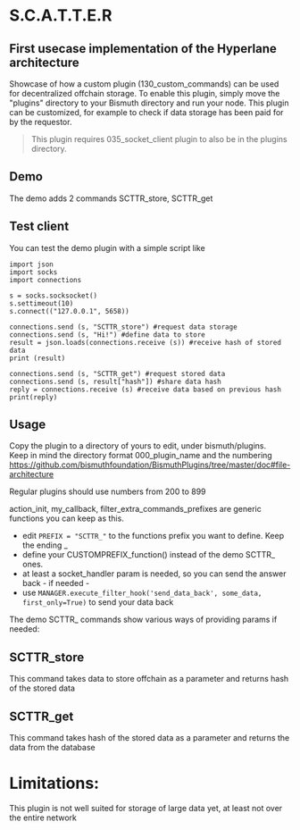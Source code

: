 # S.C.A.T.T.E.R
## First usecase implementation of the Hyperlane architecture

Showcase of how a custom plugin (130_custom_commands) can be used for decentralized offchain storage.
To enable this plugin, simply move the "plugins" directory to your Bismuth directory and run your node.
This plugin can be customized, for example to check if data storage has been paid for by the requestor.

> This plugin requires 035_socket_client plugin to also be in the plugins directory.

## Demo

The demo adds 2 commands SCTTR_store, SCTTR_get

## Test client

You can test the demo plugin with a simple script like 
```
import json
import socks
import connections

s = socks.socksocket()
s.settimeout(10)
s.connect(("127.0.0.1", 5658))

connections.send (s, "SCTTR_store") #request data storage
connections.send (s, "Hi!") #define data to store
result = json.loads(connections.receive (s)) #receive hash of stored data
print (result)

connections.send (s, "SCTTR_get") #request stored data
connections.send (s, result["hash"]) #share data hash
reply = connections.receive (s) #receive data based on previous hash
print(reply)
```

## Usage

Copy the plugin to a directory of yours to edit, under bismuth/plugins.  
Keep in mind the directory format 000_plugin_name and the numbering https://github.com/bismuthfoundation/BismuthPlugins/tree/master/doc#file-architecture

Regular plugins should use numbers from 200 to 899

action_init, my_callback, filter_extra_commands_prefixes are generic functions you can keep as this.

- edit `PREFIX = "SCTTR_"` to the functions prefix you want to define. Keep the ending _
- define your CUSTOMPREFIX_function() instead of the demo SCTTR_ ones.
- at least a socket_handler param is needed, so you can send the answer back - if needed -
- use `MANAGER.execute_filter_hook('send_data_back', some_data, first_only=True)` to send your data back

The demo SCTTR_ commands show various ways of providing params if needed:

## SCTTR_store

This command takes data to store offchain as a parameter and returns hash of the stored data

## SCTTR_get

This command takes hash of the stored data as a parameter and returns the data from the database

# Limitations:

This plugin is not well suited for storage of large data yet, at least not over the entire network
